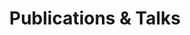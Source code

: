 ---
layout: page
title: Publications & Talks
nav: true
dropdown: true
children: 
    - title: Publications
      permalink: /publications/
    - title: divider
    - title: Talks
      permalink: /talks/
---